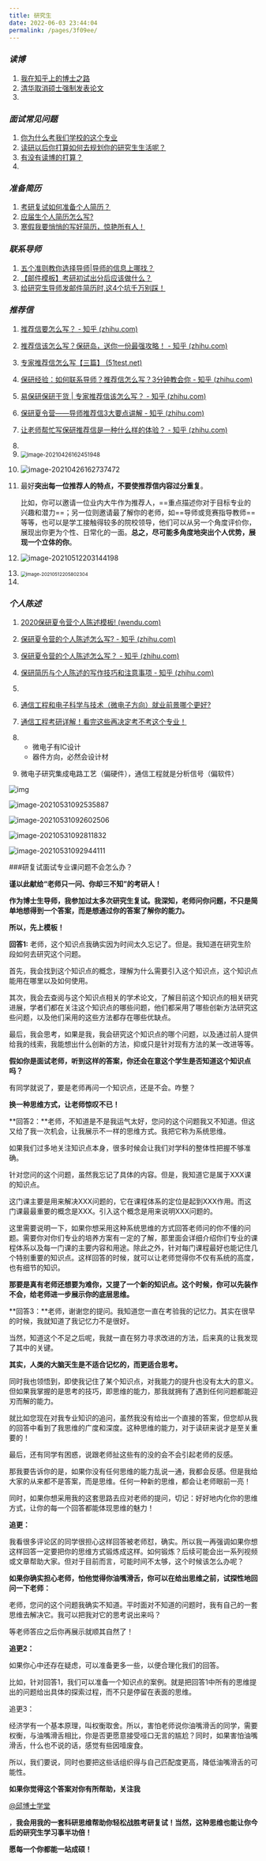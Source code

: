 ```yaml
---
title: 研究生
date: 2022-06-03 23:44:04
permalink: /pages/3f09ee/
---
```

### *读博*

1. [我在知乎上的博士之路](https://zhuanlan.zhihu.com/p/26568672?utm_source=wechat_session&utm_medium=social&utm_oi=1003374676890038272&utm_campaign=shareopn)
2. [清华取消硕士强制发表论文](https://www.msn.cn/zh-cn/news/national/%E6%B8%85%E5%8D%8E%E5%8F%96%E6%B6%88%E7%A1%95%E5%A3%AB%E5%BC%BA%E5%88%B6%E5%8F%91%E8%A1%A8%E8%AE%BA%E6%96%87-%E6%B8%85%E5%8D%8E%E6%95%99%E6%8E%88-%E5%BC%BA%E5%88%B6%E8%AE%BA%E6%96%87%E5%8F%91%E8%A1%A8-%E6%98%AF%E5%B0%86%E5%AD%A6%E7%94%9F%E9%80%BC%E6%88%90%E8%AE%BA%E6%96%87-%E5%8A%B3%E5%B7%A5/ar-BB1eKYls?ocid=msedgntp)
3. 

### *面试常见问题*

1. [你为什么考我们学校的这个专业](https://mp.weixin.qq.com/s/NycRD2ks2mlhiMWaB1XKfA)
2. [读研以后你打算如何去规划你的研究生生活呢？](https://mp.weixin.qq.com/s/gyjn8QQarXkfJ24PdChfOA)
3. [有没有读博的打算？](https://mp.weixin.qq.com/s/WQCwzcLqcyDODbdZRpREuw)
4. 

### *准备简历*

1. [考研复试如何准备个人简历？](https://www.zhihu.com/question/312780062/answer/1699388606?utm_source=wechat_session&utm_medium=social&utm_oi=1003374676890038272&utm_content=group3_Answer&utm_campaign=shareopn)
2. [应届生个人简历怎么写?](https://zhuanlan.zhihu.com/p/352808914?utm_source=wechat_session&utm_medium=social&utm_oi=1003374676890038272&utm_campaign=shareopn)
3. [寒假我要悄悄的写好简历，惊艳所有人！](https://mp.weixin.qq.com/s/PZ8Zh5Hpyg-Q_NjbPsYdcg)



### *联系导师*

1. [五个准则教你选择导师|导师的信息上哪找？](https://mp.weixin.qq.com/s/EP81_ajsxDjMA0Pq1Nu1PA)
2. [【邮件模板】考研初试出分后应该做什么？](https://mp.weixin.qq.com/s/gkyV9AhEHQbfS6_J-DnSLQ)
3. [给研究生导师发邮件简历时,这4个坑千万别踩！](https://mp.weixin.qq.com/s/lB0uxDGLVOnMDnihcNPcQw)

### *推荐信*

1. [推荐信要怎么写？ - 知乎 (zhihu.com)](https://zhuanlan.zhihu.com/p/101593410)
2. [推荐信该怎么写？保研岛，送你一份最强攻略！ - 知乎 (zhihu.com)](https://zhuanlan.zhihu.com/p/148414808)
3. [专家推荐信怎么写【三篇】 (51test.net)](https://www.51test.net/show/8989549.html)
4. [保研经验：如何联系导师？推荐信怎么写？3分钟教会你 - 知乎 (zhihu.com)](https://zhuanlan.zhihu.com/p/129286531)
5. [易保研保研干货 | 专家推荐信该怎么写？ - 知乎 (zhihu.com)](https://zhuanlan.zhihu.com/p/145646742)
6. [保研夏令营——导师推荐信3大要点讲解 - 知乎 (zhihu.com)](https://zhuanlan.zhihu.com/p/134041062)
7. [让老师帮忙写保研推荐信是一种什么样的体验？ - 知乎 (zhihu.com)](https://www.zhihu.com/question/364470548)
8. 
9. <img src="C:\Users\lenovo\AppData\Roaming\Typora\typora-user-images\image-20210426162451948.png" alt="image-20210426162451948" style="zoom:80%;" />
10. ![image-20210426162737472](C:\Users\lenovo\AppData\Roaming\Typora\typora-user-images\image-20210426162737472.png)

11. 最好**突出每一位推荐人的特点，不要使推荐信内容过分重复**。

    比如，你可以邀请一位业内大牛作为推荐人，==重点描述你对于目标专业的兴趣和潜力==；另一位则邀请最了解你的老师，如==导师或竞赛指导教师==等等，也可以是学工接触得较多的院校领导，他们可以从另一个角度评价你，展现出你更为个性、日常化的一面。**总之，尽可能多角度地突出个人优势，展现一个立体的你**。

12. ![image-20210512203144198](C:\Users\lenovo\AppData\Roaming\Typora\typora-user-images\image-20210512203144198.png)

13. <img src="C:\Users\lenovo\AppData\Roaming\Typora\typora-user-images\image-20210512205802304.png" alt="image-20210512205802304" style="zoom:67%;" />
14. 

### ***个人陈述***

1. [2020保研夏令营个人陈述模板! (wendu.com)](https://bj.wendu.com/2019/0521/309_3294.html)
2. [保研夏令营的个人陈述怎么写? - 知乎 (zhihu.com)](https://zhuanlan.zhihu.com/p/60975695)
3. [保研夏令营的个人陈述怎么写？  - 知乎 (zhihu.com)](https://www.zhihu.com/question/30606095)
4. [保研简历与个人陈述的写作技巧和注意事项 - 知乎 (zhihu.com)](https://zhuanlan.zhihu.com/p/26999026)
5. 







1. [通信工程和电子科学与技术（微电子方向）就业前景哪个更好?](https://www.zhihu.com/question/390149924)
2. [通信工程考研详解！看完这些再决定考不考这个专业！](https://zhuanlan.zhihu.com/p/89427002)
3. - 微电子有IC设计
   - 器件方向，必然会设计材
4. 微电子研究集成电路工艺（偏硬件），通信工程就是分析信号（偏软件）

![img](https://pic4.zhimg.com/80/v2-85b5f0477362c32e00e0bc7a2e290bdb_1440w.jpg)



![image-20210531092535887](C:\Users\lenovo\AppData\Roaming\Typora\typora-user-images\image-20210531092535887.png)

![image-20210531092602506](C:\Users\lenovo\AppData\Roaming\Typora\typora-user-images\image-20210531092602506.png)



![image-20210531092811832](C:\Users\lenovo\AppData\Roaming\Typora\typora-user-images\image-20210531092811832.png)

![image-20210531092944111](C:\Users\lenovo\AppData\Roaming\Typora\typora-user-images\image-20210531092944111.png)



###研复试面试专业课问题不会怎么办？

**谨以此献给“老师只一问、你却三不知”的考研人！**

**作为博士生导师，我参加过太多次研究生复试。我深知，老师问你问题，不只是简单地想得到一个答案，而是想通过你的答案了解你的能力。**

**所以，先上模板！**

**回答1:** 老师，这个知识点我确实因为时间太久忘记了。但是。我知道在研究生阶段如何去研究这个问题。

  首先，我会找到这个知识点的概念，理解为什么需要引入这个知识点，这个知识点能用在哪里以及如何使用。  

其次，我会去查阅与这个知识点相关的学术论文，了解目前这个知识点的相关研究进展，学者们都在关注这个知识点的哪些问题，他们都采用了哪些创新方法研究这些问题，以及他们采用的这些方法都存在哪些优缺点。  

最后，我会思考，如果是我，我会研究这个知识点的哪个问题，以及通过前人提供给我的线索，我能想出什么创新的方法，抑或只是针对现有方法的某一改进等等。

**假如你是面试老师，听到这样的答案，你还会在意这个学生是否知道这个知识点吗？**  

有同学就说了，要是老师再问一个知识点，还是不会。咋整？

**换一种思维方式，让老师惊叹不已！**

**回答2：**老师，不知道是不是我运气太好，您问的这个问题我又不知道。但这又给了我一次机会，让我展示不一样的思维方式。我把它称为系统思维。

如果我们过多地关注知识点本身，很多时候会让我们对学科的整体性把握不够准确。

针对您问的这个问题，虽然我忘记了具体的内容。但是，我知道它是属于XXX课的知识点。

这门课主要是用来解决XXX问题的，它在课程体系的定位是起到XXX作用。而这门课最最重要的概念是XXX。引入这个概念是用来说明XXX问题的。

这里需要说明一下，如果你想采用这种系统思维的方式回答老师问的你不懂的问题。需要你对你们专业的培养方案有一定的了解，那里面会详细介绍你们专业的课程体系以及每一门课的主要内容和用途。除此之外，针对每门课程最好也能记住几个特别重要的知识点。这样回答的时候，就可以让老师觉得你不仅有系统的高度，也有细节的知识。

**那要是真有老师还想要为难你，又提了一个新的知识点。这个时候，你可以先装作不会，给老师进一步展示你的底层思维。**

**回答3：**老师，谢谢您的提问。我知道您一直在考验我的记忆力。其实在很早的时候，我就知道了我记忆力不是很好。

当然，知道这个不足之后呢，我就一直在努力寻求改进的方法，后来真的让我发现了其中的关键。

**其实，人类的大脑天生是不适合记忆的，而更适合思考。**

同时我也领悟到，即使我记住了某个知识点，对我能力的提升也没有太大的意义。但如果我掌握的是思考的技巧，即思维的能力，那我就拥有了遇到任何问题都能迎刃而解的能力。

就比如您现在对我专业知识的追问，虽然我没有给出一个直接的答案，但您却从我的回答中看到了我思维的广度和深度。这种思维的能力，对于读研来说才是至关重要的！

最后，还有同学有困惑，说跟老师扯这些有的没的会不会引起老师的反感。

那我要告诉你的是，如果你没有任何思维的能力乱说一通，我都会反感。但是我给大家的从来都不是答案，而是思维。任何一种新的思维，都会让老师眼前一亮！

同时，如果你想采用我的这套思路去应对老师的提问，切记：好好地内化你的思维方式，让你的每一个回答都能体现思维的魅力！

**追更：**

我看很多评论区的同学很担心这样回答被老师怼，确实。所以我一再强调如果你想这样回答一定要把你的思维方式锻炼成这样。如何锻炼？后续可能会出一系列视频或文章帮助大家。但对于目前而言，可能时间不太够，这个时候该怎么办呢？

**如果你确实担心老师，怕他觉得你油嘴滑舌，你可以在给出思维之前，试探性地回问一下老师：**

老师，您问的这个问题我确实不知道。平时面对不知道的问题时，我有自己的一套思维去解决它。我可以把我对它的思考说出来吗？

等老师答应之后你再展示就顺其自然了！

**追更2：**

如果你心中还存在疑虑，可以准备更多一些，以便合理化我们的回答。

比如，针对回答1，我们可以准备一个知识点的案例。就是把回答1中所有的思维提出的问题给出具体的探索过程，而不只是停留在表面的思维。

追更3：

经济学有一个基本原理，叫权衡取舍。所以，害怕老师说你油嘴滑舌的同学，需要权衡，与油嘴滑舌相比，你是否更愿意接受哑口无言的尴尬？同时，如果害怕油嘴滑舌，什么也不说的话，感觉有些因噎废食。

所以，我们要说，同时也要把这些话组织得与自己匹配度更高，降低油嘴滑舌的可能性。

**如果你觉得这个答案对你有所帮助，关注我** 

[@邱博士学堂](http://www.zhihu.com/people/b0b703a6493822fcc91d2b80ef39bce8)

 ，**我会用我的一套科研思维帮助你轻松战胜考研复试！当然，这种思维也能让你今后的研究生学习事半功倍！**

**愿每一个你都能一站成硕！**

